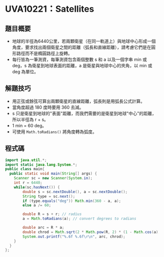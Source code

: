 # UVA10221：Satellites

## 題目概要

- 地球的半徑為6440公里，若兩顆衛星（在同一軌道上）與地球中心形成一個角度，要求找出兩個衛星之間的距離（弧長和直線距離），請考慮它們是在圓形路徑而不是橢圓路徑上旋轉。
- 每行皆為一筆測資，每筆測資包含兩個整數 s 和 a 以及一個字串 min 或 deg，s 為衛星到地球表面的距離，a 是衛星與地球中心的夾角，以 min 或 deg 為單位。

## 解題技巧

- 用正弦或餘弦可算出兩顆衛星的直線距離，弧長則是用弧長公式計算。
- 當角度超過 180 度時要用 360 去減。
- s 只是衛星到地球的"表面"距離，而我們需要的是衛星到地球"中心"的距離，所以半徑為 r + s。
- 1 min = 60 deg。
- 可使用 `Math.toRadians()` 將角度轉為弧度。

## 程式碼

```java
import java.util.*;
import static java.lang.System.*;
public class main{
  public static void main(String[] args) {
    Scanner sc = new Scanner(System.in);
    int r = 6440;
    while(sc.hasNext()) {
        double s = sc.nextDouble(), a = sc.nextDouble();
        String type = sc.next();
        if (type.equals("deg")) Math.min(360 - a, a);
        else a /= 60;

        double R = s + r; // radius
        a = Math.toRadians(a); // convert degrees to radians

        double arc = R * a;
        double chrod = Math.sqrt(2 * Math.pow(R, 2) * (1 - Math.cos(a)));
        System.out.printf("%.6f %.6f\r\n", arc, chrod);
    }
  }
};
```
